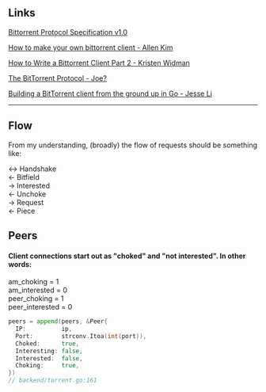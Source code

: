 ## Links

[Bittorrent Protocol Specification v1.0](https://wiki.theory.org/BitTorrentSpecification)

[How to make your own bittorrent client - Allen Kim](https://allenkim67.github.io/programming/2016/05/04/how-to-make-your-own-bittorrent-client.html)

[How to Write a Bittorrent Client Part 2 - Kristen Widman](http://www.kristenwidman.com/blog/71/how-to-write-a-bittorrent-client-part-2/)

[The BitTorrent Protocol - Joe?
](https://www.morehawes.ca/uk/old-guides/the-bittorrent-protocol)

[Building a BitTorrent client from the ground up in Go - Jesse Li](https://blog.jse.li/posts/torrent/)
____
## Flow

From my understanding, (broadly) the flow of requests should be something like:

↔ Handshake \
← Bitfield \
→ Interested \
← Unchoke \
→ Request \
← Piece 

## Peers
#### Client connections start out as "choked" and "not interested". In other words:

am_choking = 1\
am_interested = 0\
peer_choking = 1\
peer_interested = 0


```go
peers = append(peers, &Peer{
  IP:          ip,
  Port:        strconv.Itoa(int(port)),
  Choked:      true,
  Interesting: false,
  Interested:  false,
  Choking:     true,
})
// backend/torrent.go:161
```
